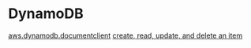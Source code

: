 # DynamoDB

[aws.dynamodb.documentclient](https://docs.aws.amazon.com/AWSJavaScriptSDK/latest/AWS/Config.html#update-property)
[create, read, update, and delete an item](https://docs.aws.amazon.com/amazondynamodb/latest/developerguide/GettingStarted.NodeJs.03.html)

